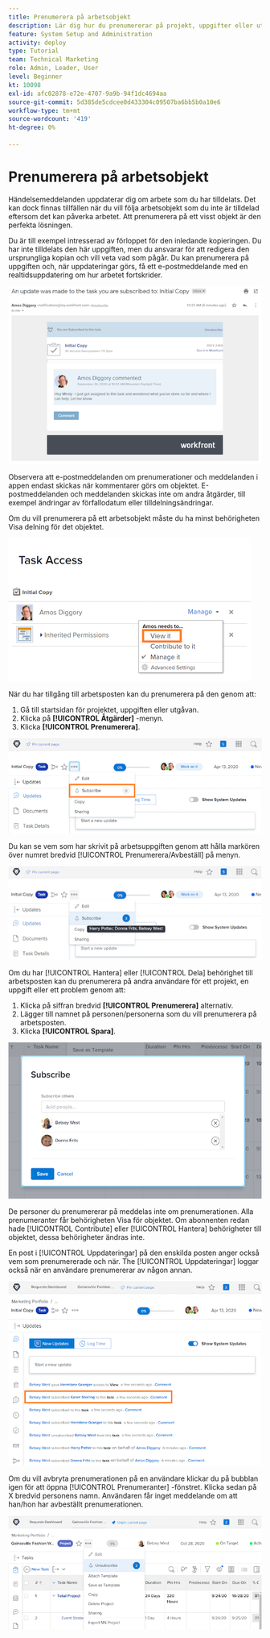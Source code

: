 ```yaml
---
title: Prenumerera på arbetsobjekt
description: Lär dig hur du prenumererar på projekt, uppgifter eller utgåvor för att få meddelanden när kommentarer görs på objektet.
feature: System Setup and Administration
activity: deploy
type: Tutorial
team: Technical Marketing
role: Admin, Leader, User
level: Beginner
kt: 10098
exl-id: afc02878-e72e-4707-9a9b-94f1dc4694aa
source-git-commit: 5d385de5cdcee0d433304c09507ba6bb5b0a10e6
workflow-type: tm+mt
source-wordcount: '419'
ht-degree: 0%

---
```


# Prenumerera på arbetsobjekt

Händelsemeddelanden uppdaterar dig om arbete som du har tilldelats. Det kan dock finnas tillfällen när du vill följa arbetsobjekt som du inte är tilldelad eftersom det kan påverka arbetet. Att prenumerera på ett visst objekt är den perfekta lösningen.

Du är till exempel intresserad av förloppet för den inledande kopieringen. Du har inte tilldelats den här uppgiften, men du ansvarar för att redigera den ursprungliga kopian och vill veta vad som pågår. Du kan prenumerera på uppgiften och, när uppdateringar görs, få ett e-postmeddelande med en realtidsuppdatering om hur arbetet fortskrider.

![E-post från en aktivitetsprenumeration](assets/admin-fund-user-notifications-10.png)

Observera att e-postmeddelanden om prenumerationer och meddelanden i appen endast skickas när kommentarer görs om objektet. E-postmeddelanden och meddelanden skickas inte om andra åtgärder, till exempel ändringar av förfallodatum eller tilldelningsändringar.

Om du vill prenumerera på ett arbetsobjekt måste du ha minst behörigheten Visa delning för det objektet.

![[!UICONTROL Aktivitetsåtkomst] window](assets/admin-fund-user-notifications-11.png)

När du har tillgång till arbetsposten kan du prenumerera på den genom att:

1. Gå till startsidan för projektet, uppgiften eller utgåvan.
1. Klicka på **[!UICONTROL Åtgärder]** -menyn.
1. Klicka **[!UICONTROL Prenumerera]**.

![[!UICONTROL Prenumerera] alternativ på aktivitetsmenyn](assets/admin-fund-user-notifications-12.png)

Du kan se vem som har skrivit på arbetsuppgiften genom att hålla markören över numret bredvid [!UICONTROL Prenumerera/Avbeställ] på menyn.

![Uppgiftsmeny som visar vem som har prenumererat](assets/admin-fund-user-notifications-13.png)

Om du har [!UICONTROL Hantera] eller [!UICONTROL Dela] behörighet till arbetsposten kan du prenumerera på andra användare för ett projekt, en uppgift eller ett problem genom att:

1. Klicka på siffran bredvid **[!UICONTROL Prenumerera]** alternativ.
1. Lägger till namnet på personen/personerna som du vill prenumerera på arbetsposten.
1. Klicka **[!UICONTROL Spara]**.

![[!UICONTROL Prenumerera] window](assets/admin-fund-user-notifications-15.png)

De personer du prenumererar på meddelas inte om prenumerationen. Alla prenumeranter får behörigheten Visa för objektet. Om abonnenten redan hade [!UICONTROL Contribute] eller [!UICONTROL Hantera] behörigheter till objektet, dessa behörigheter ändras inte.

En post i [!UICONTROL Uppdateringar] på den enskilda posten anger också vem som prenumererade och när. The [!UICONTROL Uppdateringar] loggar också när en användare prenumererar av någon annan.

![[!UICONTROL Uppdateringar] sida för en aktivitet som visar prenumeration](assets/admin-fund-user-notifications-16.png)

Om du vill avbryta prenumerationen på en användare klickar du på bubblan igen för att öppna [!UICONTROL Prenumeranter] -fönstret. Klicka sedan på X bredvid personens namn. Användaren får inget meddelande om att han/hon har avbeställt prenumerationen.

![[!UICONTROL Avbeställ] menyalternativ i ett projekt](assets/admin-fund-user-notifications-14.png)

<!---
learn more URL: Subscribe to items in Workfront
--->
